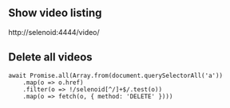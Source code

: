 ## Show video listing

http://selenoid:4444/video/

## Delete all videos

```
await Promise.all(Array.from(document.querySelectorAll('a'))
    .map(o => o.href)
    .filter(o => !/selenoid[^/]+$/.test(o))
    .map(o => fetch(o, { method: 'DELETE' })))
```
